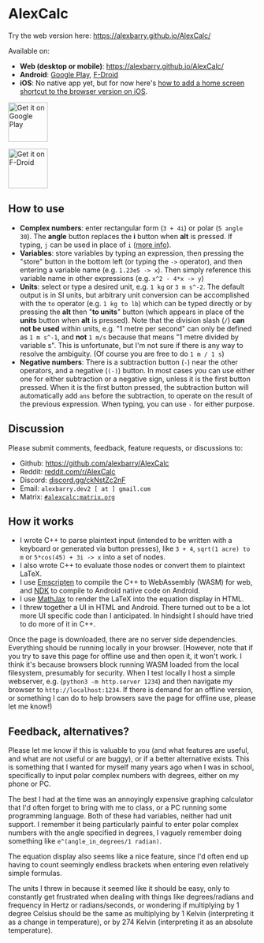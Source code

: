 # AlexCalc

Try the web version here: https://alexbarry.github.io/AlexCalc/

Available on:
* **Web (desktop or mobile)**: https://alexbarry.github.io/AlexCalc/
* **Android**: [Google Play](https://play.google.com/store/apps/details?id=net.alexbarry.calc_android), [F-Droid](https://f-droid.org/packages/net.alexbarry.calc_android/)
* **iOS**: No native app yet, but for now here's [how to add a home screen shortcut to the browser version on iOS](https://alexbarry.github.io/AlexCalc/add_to_ios_home.html).

[<img src="src/graphics/GetItOnGooglePlay_Badge_Web_color_English.png"
     alt="Get it on Google Play"
     height="80">](https://play.google.com/store/apps/details?id=net.alexbarry.calc_android)

[<img src="https://fdroid.gitlab.io/artwork/badge/get-it-on.png"
     alt="Get it on F-Droid"
     height="80">](https://f-droid.org/packages/net.alexbarry.calc_android/)

## How to use

* **Complex numbers**: enter rectangular form (`3 + 4i`) or polar (`5 angle 30`). The **angle** button replaces the **i** button when **alt** is pressed. If typing, `j` can be used in place of `i` ([more info](https://en.wikipedia.org/wiki/Imaginary_unit)).
* **Variables**: store variables by typing an expression, then pressing the "store" button in the bottom left (or typing the `->` operator), and then entering a variable name (e.g. `1.23e5 -> x`). Then simply reference this variable name in other expressions (e.g. `x^2 - 4*x -> y`)
* **Units**: select or type a desired unit, e.g. `1 kg` or `3 m s^-2`. The default output is in SI units, but arbitrary unit conversion can be accomplished with the ` to ` operator (e.g. `1 kg to lb`) which can be typed directly or by pressing the **alt** then "**to units**" button (which appears in place of the **units** button when **alt** is pressed). Note that the division slash (`/`) **can not be used** within units, e.g. "1 metre per second" can only be defined as `1 m s^-1`, and **not** `1 m/s` because that means "1 metre divided by variable s". This is unfortunate, but I'm not sure if there is any way to resolve the ambiguity. (Of course you are free to do `1 m / 1 s`)
* **Negative numbers**: There is a subtraction button (`-`) near the other operators, and a negative (`(-)`) button. In most cases you can use either one for either subtraction or a negative sign, unless it is the first button pressed. When it is the first button pressed, the subtraction button will automatically add `ans` before the subtraction, to operate on the result of the previous expression. When typing, you can use `-` for either purpose.

## Discussion

Please submit comments, feedback, feature requests, or discussions to:
* Github: https://github.com/alexbarry/AlexCalc
* Reddit: [reddit.com/r/AlexCalc](https://www.reddit.com/r/alexcalc/)
* Discord: [discord.gg/ckNstZc2nF](https://discord.gg/ckNstZc2nF)
* Email: `alexbarry.dev2 [ at ] gmail.com`
* Matrix: [`#alexcalc:matrix.org`](https://matrix.to/#/#alexcalc:matrix.org)

## How it works

* I wrote C++ to parse plaintext input (intended to be written with a keyboard or generated via button presses), like `3 + 4`, `sqrt(1 acre) to m` or `5*cos(45) + 3i -> x` into a set of nodes.
* I also wrote C++ to evaluate those nodes or convert them to plaintext LaTeX.
* I use [Emscripten](https://emscripten.org/) to compile the C++ to WebAssembly (WASM) for web, and [NDK](https://developer.android.com/ndk/guides) to compile to Android native code on Android.
* I use [MathJax](https://www.mathjax.org/) to render the LaTeX into the equation display in HTML. 
* I threw together a UI in HTML and Android. There turned out to be a lot more UI specific code than I anticipated. In hindsight I should have tried to do more of it in C++.

Once the page is downloaded, there are no server side dependencies. Everything should be running locally in your browser. (However, note that if you try to save this page for offline use and then open it, it won't work. I think it's because browsers block running WASM loaded from the local filesystem, presumably for security. When I test locally I host a simple webserver, e.g. (`python3 -m http.server 1234`) and then navigate my browser to `http://localhost:1234`. If there is demand for an offline version, or something I can do to help browsers save the page for offline use, please let me know!)

## Feedback, alternatives?

Please let me know if this is valuable to you (and what features are useful, and what are not useful or are buggy), or if a better alternative exists. This is something that I wanted for myself many years ago when I was in school, specifically to input polar complex numbers with degrees, either on my phone or PC.

The best I had at the time was an annoyingly expensive graphing calculator that I'd often forget to bring with me to class, or a PC running some programming language. Both of these had variables, neither had unit support. I remember it being particularly painful to enter polar complex numbers with the angle specified in degrees, I vaguely remember doing something like `e^(angle_in_degrees/1 radian)`.

The equation display also seems like a nice feature, since I'd often end up having to count seemingly endless brackets when entering even relatively simple formulas.

The units I threw in because it seemed like it should be easy, only to constantly get frustrated when dealing with things like degrees/radians and frequency in Hertz or radians/seconds, or wondering if multiplying by 1 degree Celsius should be the same as multiplying by 1 Kelvin (interpreting it as a change in temperature), or by 274 Kelvin (interpreting it as an absolute temperature).
